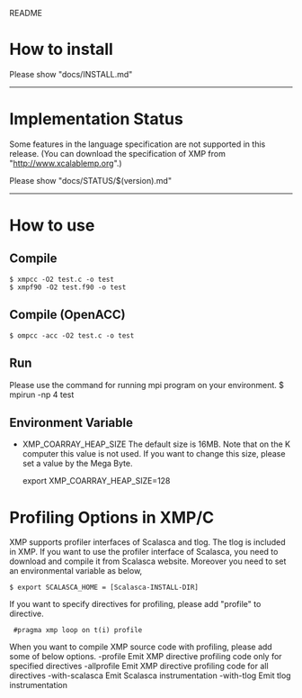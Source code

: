 README

# How to install
 Please show "docs/INSTALL.md"

-----
# Implementation Status
 Some features in the language specification are not supported in this release.
 (You can download the specification of XMP from "http://www.xcalablemp.org".)

 Please show "docs/STATUS/$(version).md"

-----
# How to use
## Compile
    $ xmpcc -O2 test.c -o test
    $ xmpf90 -O2 test.f90 -o test

## Compile (OpenACC)
    $ ompcc -acc -O2 test.c -o test

## Run
 Please use the command for running mpi program on your environment.
    $ mpirun -np 4 test

## Environment Variable
* XMP_COARRAY_HEAP_SIZE
 The default size is 16MB. Note that on the K computer this value is not used.
 If you want to change this size, please set a value by the Mega Byte.

    export XMP_COARRAY_HEAP_SIZE=128

# Profiling Options in XMP/C
 XMP supports profiler interfaces of Scalasca and tlog.
 The tlog is included in XMP.
 If you want to use the profiler interface of Scalasca,
 you need to download and compile it from Scalasca website.
 Moreover you need to set an environmental variable as below,

    $ export SCALASCA_HOME = [Scalasca-INSTALL-DIR]

 If you want to specify directives for profiling,
 please add "profile" to directive.

     #pragma xmp loop on t(i) profile

 When you want to compile XMP source code with profiling,
 please add some of below options.
    -profile         Emit XMP directive profiling code only for specified directives
    -allprofile      Emit XMP directive profiling code for all directives
    -with-scalasca   Emit Scalasca instrumentation
    -with-tlog       Emit tlog instrumentation
